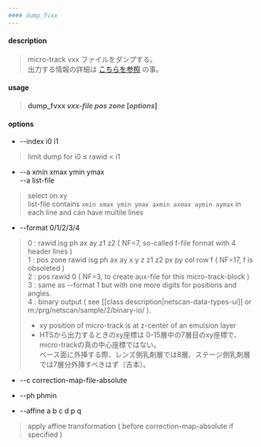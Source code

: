 ```yaml
---
#### dump_fvxx
---
```


#### description
> micro-track vxx ファイルをダンプする。  
> 出力する情報の詳細は [こちらを参照](dump_fvxx_columns.md) の事。  

#### usage
> #### dump_fvxx *vxx-file* *pos* *zone* [*options*]

#### options
- --index i0 i1
> limit dump for i0 &le; rawid < i1  

- --a xmin xmax ymin ymax  
  --a list-file
> select on xy  
> list-file contains ```xmin xmax ymin ymax axmin axmax aymin aymax``` in each line and can have multile lines  

- --format 0/1/2/3/4
> 0 : rawid isg ph ax ay z1 z2 ( NF=7, so-called f-file format with 4 header lines )  
> 1 : pos zone rawid isg ph ax ay x y z z1 z2 px py col row f ( NF=17, f is obsoleted )  
> 2 : pos rawid 0 ( NF=3, to create aux-file for this micro-track-block )  
> 3 : same as --format 1 but with one more digits for positions and angles.  
> 4 : binary output ( see [[class description|netscan-data-types-ui]] or m:/prg/netscan/sample/2/binary-io/ ).  
>  
> - xy position of micro-track is at z-center of an emulsion layer  
> - HTSから出力するときのxy座標は 0-15層中の7層目のxy座標で、micro-trackの真の中心座標ではない。  
>   ベース面に外挿する際、レンズ側乳剤層では8層、ステージ側乳剤層では7層分外挿すべきはず（吉本）。  
  
- --c correction-map-file-absolute  

- --ph phmin  

- --affine a b c d p q  
> apply affine transformation ( before correction-map-absolute if specified )  
